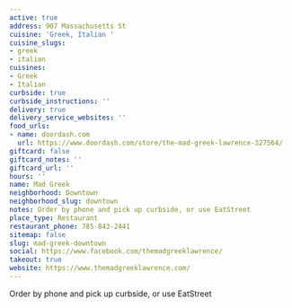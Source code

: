 ```yaml
---
active: true
address: 907 Massachusetts St
cuisine: 'Greek, Italian '
cuisine_slugs:
- greek
- italian
cuisines:
- Greek
- Italian
curbside: true
curbside_instructions: ''
delivery: true
delivery_service_websites: ''
food_urls:
- name: doordash.com
  url: https://www.doordash.com/store/the-mad-greek-lawrence-327564/
giftcard: false
giftcard_notes: ''
giftcard_url: ''
hours: ''
name: Mad Greek
neighborhood: Downtown
neighborhood_slug: downtown
notes: Order by phone and pick up curbside, or use EatStreet
place_type: Restaurant
restaurant_phone: 785-843-2441
sitemap: false
slug: mad-greek-downtown
social: https://www.facebook.com/themadgreeklawrence/
takeout: true
website: https://www.themadgreeklawrence.com/
---
```


Order by phone and pick up curbside, or use EatStreet